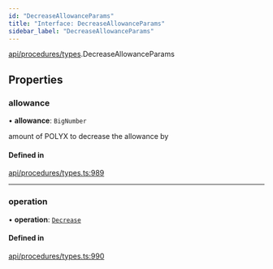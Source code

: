 ```yaml
---
id: "DecreaseAllowanceParams"
title: "Interface: DecreaseAllowanceParams"
sidebar_label: "DecreaseAllowanceParams"
---
```


[api/procedures/types](../../../../../modules/API/Procedures/Types/Types.md).DecreaseAllowanceParams

## Properties

### allowance

• **allowance**: `BigNumber`

amount of POLYX to decrease the allowance by

#### Defined in

[api/procedures/types.ts:989](https://github.com/PolymeshAssociation/polymesh-sdk/blob/daafaa68f/src/api/procedures/types.ts#L989)

___

### operation

• **operation**: [`Decrease`](../../../../../enums/API/Procedures/Types/AllowanceOperation/AllowanceOperation.md#decrease)

#### Defined in

[api/procedures/types.ts:990](https://github.com/PolymeshAssociation/polymesh-sdk/blob/daafaa68f/src/api/procedures/types.ts#L990)
